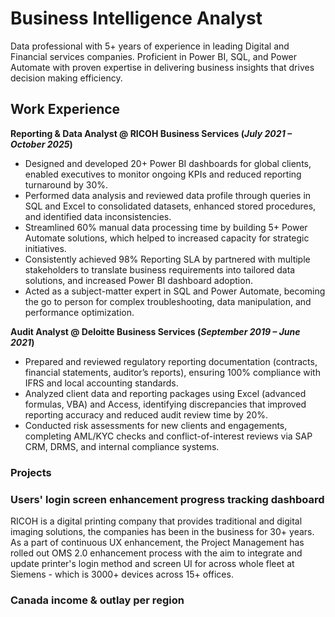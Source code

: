# Business Intelligence Analyst
Data professional with 5+ years of experience in leading Digital and Financial services companies. Proficient in Power BI, SQL, and Power Automate with proven expertise in delivering business insights that drives decision making efficiency. 
## Work Experience
**Reporting & Data Analyst @ RICOH Business Services (_July 2021 – October 2025_)**
- Designed and developed 20+ Power BI dashboards for global clients, enabled executives to monitor ongoing KPIs and reduced reporting turnaround by 30%.
- Performed data analysis and reviewed data profile through queries in SQL and Excel to consolidated datasets, enhanced stored procedures, and identified data inconsistencies.
- Streamlined 60% manual data processing time by building 5+ Power Automate solutions, which helped to increased capacity for strategic initiatives.
- Consistently achieved 98% Reporting SLA by partnered with multiple stakeholders to translate business requirements into tailored data solutions, and increased Power BI dashboard adoption.
- Acted as a subject-matter expert in SQL and Power Automate, becoming the go to person for complex troubleshooting, data manipulation, and performance optimization.

**Audit Analyst @ Deloitte Business Services (_September 2019 – June 2021_)**
- Prepared and reviewed regulatory reporting documentation (contracts, financial statements, auditor’s reports), ensuring 100% compliance with IFRS and local accounting standards.
- Analyzed client data and reporting packages using Excel (advanced formulas, VBA) and Access, identifying discrepancies that improved reporting accuracy and reduced audit review time by 20%.
- Conducted risk assessments for new clients and engagements, completing AML/KYC checks and conflict-of-interest reviews via SAP CRM, DRMS, and internal compliance systems.

### Projects
### Users' login screen enhancement progress tracking dashboard
RICOH is a digital printing company that provides traditional and digital imaging solutions, the companies has been in the business for 30+ years. As a part of continuous UX enhancement, the Project Management has rolled out OMS 2.0 enhancement process with the aim to integrate and update printer's login method and screen UI for across whole fleet at Siemens - which is 3000+ devices across 15+ offices. 
### Canada income & outlay per region

